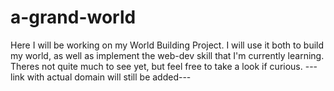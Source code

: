 # a-grand-world
Here I will be working on my World Building Project.
I will use it both to build my world, as well as implement the web-dev skill that I'm currently learning.
Theres not quite much to see yet, but feel free to take a look if curious.
---link with actual domain will still be added---
